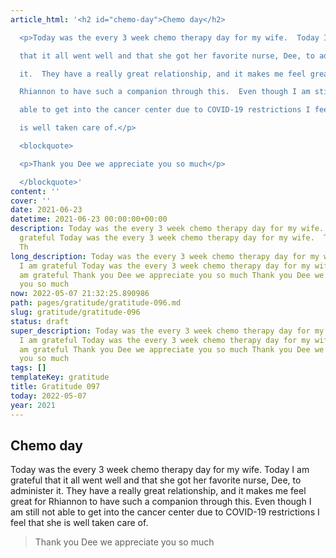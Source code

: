 ```yaml
---
article_html: '<h2 id="chemo-day">Chemo day</h2>

  <p>Today was the every 3 week chemo therapy day for my wife.  Today I am grateful

  that it all went well and that she got her favorite nurse, Dee, to administer

  it.  They have a really great relationship, and it makes me feel great for

  Rhiannon to have such a companion through this.  Even though I am still not

  able to get into the cancer center due to COVID-19 restrictions I feel that she

  is well taken care of.</p>

  <blockquote>

  <p>Thank you Dee we appreciate you so much</p>

  </blockquote>'
content: ''
cover: ''
date: 2021-06-23
datetime: 2021-06-23 00:00:00+00:00
description: Today was the every 3 week chemo therapy day for my wife.  Today I am
  grateful Today was the every 3 week chemo therapy day for my wife.  Today I am grateful
  Th
long_description: Today was the every 3 week chemo therapy day for my wife.  Today
  I am grateful Today was the every 3 week chemo therapy day for my wife.  Today I
  am grateful Thank you Dee we appreciate you so much Thank you Dee we appreciate
  you so much
now: 2022-05-07 21:32:25.890986
path: pages/gratitude/gratitude-096.md
slug: gratitude/gratitude-096
status: draft
super_description: Today was the every 3 week chemo therapy day for my wife.  Today
  I am grateful Today was the every 3 week chemo therapy day for my wife.  Today I
  am grateful Thank you Dee we appreciate you so much Thank you Dee we appreciate
  you so much
tags: []
templateKey: gratitude
title: Gratitude 097
today: 2022-05-07
year: 2021
---
```


##  Chemo day

Today was the every 3 week chemo therapy day for my wife.  Today I am grateful
that it all went well and that she got her favorite nurse, Dee, to administer
it.  They have a really great relationship, and it makes me feel great for
Rhiannon to have such a companion through this.  Even though I am still not
able to get into the cancer center due to COVID-19 restrictions I feel that she
is well taken care of.

> Thank you Dee we appreciate you so much